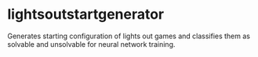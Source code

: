 # lightsoutstartgenerator
Generates starting configuration of lights out games and classifies them as solvable and unsolvable for neural network training.
